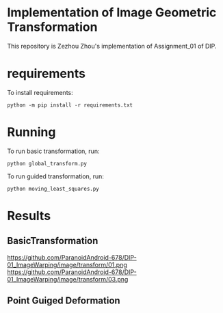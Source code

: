 # Implementation of Image Geometric Transformation
This repository is Zezhou Zhou's implementation of Assignment_01 of DIP.

# requirements
To install requirements:
```
python -m pip install -r requirements.txt
```
# Running
To run basic transformation, run:
```
python global_transform.py
```
To run guided transformation, run:
```
python moving_least_squares.py
```
# Results
## BasicTransformation
https://github.com/ParanoidAndroid-678/DIP-01_ImageWarping/image/transform/01.png
https://github.com/ParanoidAndroid-678/DIP-01_ImageWarping/image/transform/03.png
## Point Guiged Deformation

